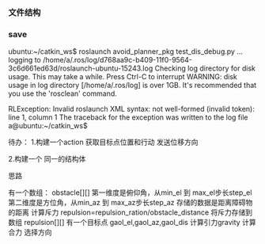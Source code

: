 ### 文件结构

### save
ubuntu:~/catkin_ws$ roslaunch avoid_planner_pkg test_dis_debug.py
... logging to /home/a/.ros/log/d768aa9c-b409-11f0-9564-3c6d661ed63d/roslaunch-ubuntu-15243.log
Checking log directory for disk usage. This may take a while.
Press Ctrl-C to interrupt
WARNING: disk usage in log directory [/home/a/.ros/log] is over 1GB.
It's recommended that you use the 'rosclean' command.

RLException: Invalid roslaunch XML syntax: not well-formed (invalid token): line 1, column 1
The traceback for the exception was written to the log file
a@ubuntu:~/catkin_ws$ 


待办：
1.构建一个action
获取目标点位置和行动
发送位移方向

2.构建一个
同一的结构体

思路

有一个数组：
obstacle[][]
第一维度是俯仰角，从min_el 到 max_el步长step_el
第二维度是方位角，从min_az 到 max_az步长step_az
存储的数据是距离障碍物的距离
计算斥力
repulsion=repulsion_ration/obstacle_distance
将斥力存储到数组
repulsion[][]
有一个目标点 gaol_el,gaol_az,gaol_dis
计算引力gravity
计算合力
选择方向


